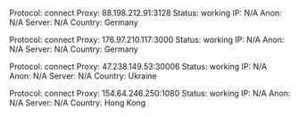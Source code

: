 Protocol: connect
Proxy: 88.198.212.91:3128
Status: working
IP: N/A
Anon: N/A
Server: N/A
Country: Germany

Protocol: connect
Proxy: 176.97.210.117:3000
Status: working
IP: N/A
Anon: N/A
Server: N/A
Country: Germany

Protocol: connect
Proxy: 47.238.149.53:30006
Status: working
IP: N/A
Anon: N/A
Server: N/A
Country: Ukraine

Protocol: connect
Proxy: 154.64.246.250:1080
Status: working
IP: N/A
Anon: N/A
Server: N/A
Country: Hong Kong

